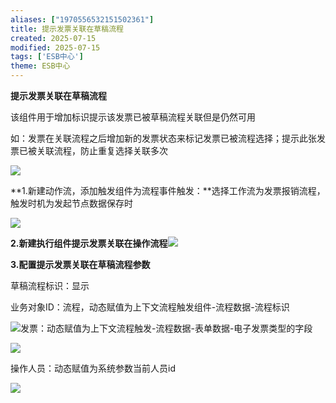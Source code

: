 ```yaml
---
aliases: ["1970556532151502361"]
title: 提示发票关联在草稿流程
created: 2025-07-15
modified: 2025-07-15
tags: ['ESB中心']
theme: ESB中心
---
```


**提示发票关联在草稿流程**

该组件用于增加标识提示该发票已被草稿流程关联但是仍然可用

如：发票在关联流程之后增加新的发票状态来标记发票已被流程选择；提示此张发票已被关联流程，防止重复选择关联多次

![](fde672423402b4afeb9bbc8f0bbe6f4d.jpg)

**1.新建动作流，添加触发组件为流程事件触发：**选择工作流为发票报销流程，触发时机为发起节点数据保存时

![](5bcffe5cb01c3907b7d5bd5712ce41eb.jpg)

**2.新建执行组件提示发票关联在操作流程**![](a16ea79574f2d1474f4db5739b080071.jpg)

**3.配置提示发票关联在草稿流程参数**

草稿流程标识：显示

业务对象ID：流程，动态赋值为上下文流程触发组件-流程数据-流程标识

![](e4dc29c9f25d89b92debe9779ae52e18.jpg)发票：动态赋值为上下文流程触发-流程数据-表单数据-电子发票类型的字段

![](fc9bec31df12fe7f48324389e7dda23c.jpg)

操作人员：动态赋值为系统参数当前人员id

![](84f88e87264b3e3f02202a4398664a48.jpg)